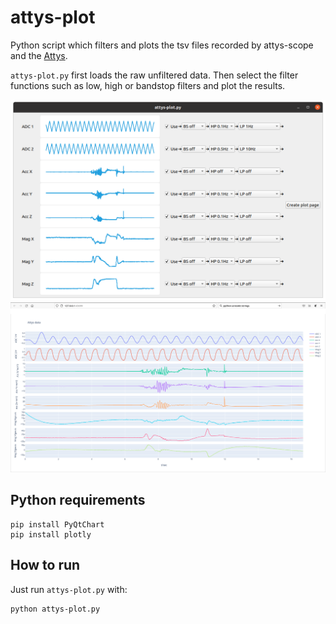 # attys-plot

Python script which
filters and plots the tsv files recorded by attys-scope and the 
[Attys](http://www.attys.tech).

`attys-plot.py` first loads the raw unfiltered data. Then
select the filter functions such as low, high or bandstop
filters and plot the results.

![alt tag](selection_window.png)
![alt tag](browser_window.png)

## Python requirements

```
pip install PyQtChart
pip install plotly
```

## How to run

Just run `attys-plot.py` with:

```
python attys-plot.py
```
